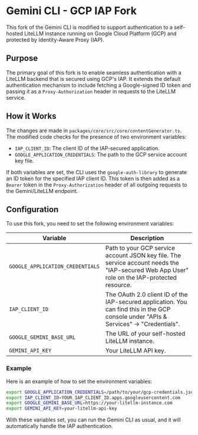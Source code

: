 # Gemini CLI - GCP IAP Fork

This fork of the Gemini CLI is modified to support authentication to a self-hosted LiteLLM instance running on Google Cloud Platform (GCP) and protected by Identity-Aware Proxy (IAP).

## Purpose

The primary goal of this fork is to enable seamless authentication with a LiteLLM backend that is secured using GCP's IAP. It extends the default authentication mechanism to include fetching a Google-signed ID token and passing it as a `Proxy-Authorization` header in requests to the LiteLLM service.

## How it Works

The changes are made in `packages/core/src/core/contentGenerator.ts`. The modified code checks for the presence of two environment variables:

-   `IAP_CLIENT_ID`: The client ID of the IAP-secured application.
-   `GOOGLE_APPLICATION_CREDENTIALS`: The path to the GCP service account key file.

If both variables are set, the CLI uses the `google-auth-library` to generate an ID token for the specified IAP client ID. This token is then added as a `Bearer` token in the `Proxy-Authorization` header of all outgoing requests to the Gemini/LiteLLM endpoint.

## Configuration

To use this fork, you need to set the following environment variables:

| Variable | Description |
| --- | --- |
| `GOOGLE_APPLICATION_CREDENTIALS` | Path to your GCP service account JSON key file. The service account needs the "IAP-secured Web App User" role on the IAP-protected resource. |
| `IAP_CLIENT_ID` | The OAuth 2.0 client ID of the IAP-secured application. You can find this in the GCP console under "APIs & Services" -> "Credentials". |
| `GOOGLE_GEMINI_BASE_URL` | The URL of your self-hosted LiteLLM instance. |
| `GEMINI_API_KEY` | Your LiteLLM API key. |

### Example

Here is an example of how to set the environment variables:

```bash
export GOOGLE_APPLICATION_CREDENTIALS=/path/to/your/gcp-credentials.json
export IAP_CLIENT_ID=YOUR_IAP_CLIENT_ID.apps.googleusercontent.com
export GOOGLE_GEMINI_BASE_URL=https://your-litellm-instance.com
export GEMINI_API_KEY=your-litellm-api-key
```

With these variables set, you can run the Gemini CLI as usual, and it will automatically handle the IAP authentication.
